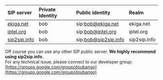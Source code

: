 | **SIP server** | **Private Identity** | **Public identity** | **Realm** |
|:---------------|:---------------------|:--------------------|:----------|
| [ekiga.net](https://www.ekiga.net/index.php?page=register) | bob                  | sip:bob@ekiga.net   | ekiga.net |
| [iptel.org](https://serweb.iptel.org/user/reg) | bob                  | sip:bob@iptel.org   | iptel.org |
| [sip2sip.info](https://mdns.sipthor.net/register_sip_account.phtml) | bob                  | sip:bob@sip2sip.info | sip2sip.info|

Off course you can use any other SIP public server. **We highly recommend using sip2sip.info**.<br />
For any technical issue, please connect to our developer group: [https://groups.google.com/group/doubango](https://groups.google.com/group/doubango)